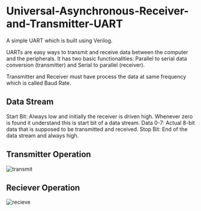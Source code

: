# Universal-Asynchronous-Receiver-and-Transmitter-UART
A simple UART which is built using Verilog.

UARTs are easy ways to transmit and receive data between the computer and the peripherals.
It has two basic functionalities: Parallel to serial data conversion (transmitter) and Serial to parallel (receiver).

Transmitter and Receiver must have process the data at same frequency which is called Baud Rate.

## Data Stream
Start Bit: Always low and initially the receiver is driven high. Whenever zero is found it understand this is start bit of a data stream.
Data 0-7: Actual 8-bit data that is supposed to be transmitted and received.
Stop Bit: End of the data stream and always high.

## Transmitter Operation
![transmit](https://user-images.githubusercontent.com/16850746/79694842-cb8ce280-8294-11ea-85ff-59ac638276dd.PNG)

## Reciever Operation
![recieve](https://user-images.githubusercontent.com/16850746/79694851-e2cbd000-8294-11ea-9099-b423fa2d3975.PNG)
